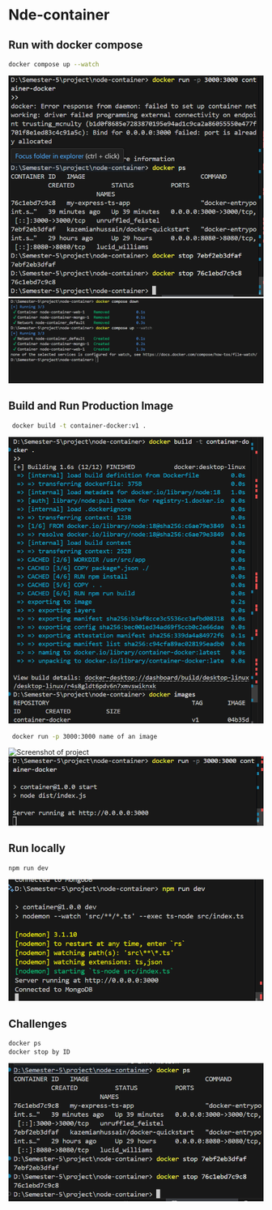 # Nde-container


## Run with docker compose
```bash
docker compose up --watch
```
![docker](src/images/p1.png)
![docker](src/images/up2.png)



## Build and Run Production Image

```bash
 docker build -t container-docker:v1 .
 ```
 ![Screenshot of project](src/images/build-container.png)
```bash
 docker run -p 3000:3000 name of an image
  ```
![Screenshot of project](src/images/p1)
![Screenshot of project](src/images/p2.png)


## Run locally
```bash
npm run dev
```
![Screenshot of project](src/images/npm.png)



## Challenges
```bash
docker ps 
docker stop by ID 
```
![Screenshot of project](src/images/challenges.png)

